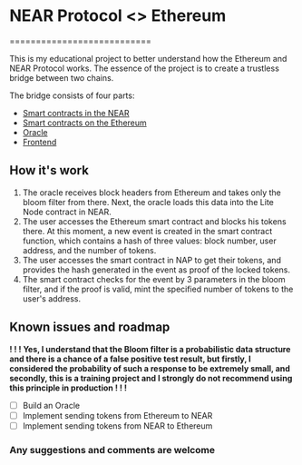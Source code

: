 # NEAR Protocol <> Ethereum
===========================

This is my educational project to better understand how the Ethereum and NEAR Protocol works.
The essence of the project is to create a trustless bridge between two chains.

The bridge consists of four parts:
 - [Smart contracts in the NEAR](https://github.com/NutiNaguti/near-bridge)
 - [Smart contracts on the Ethereum](https://github.com/NutiNaguti/ethereum-bridge)
 - [Oracle](https://github.com/NutiNaguti/relayer)
 - [Frontend](https://github.com/NutiNaguti/crystal-bridge)

How it's work
-------------

1. The oracle receives block headers from Ethereum and takes only the bloom filter from there. Next, the oracle loads this data into the Lite Node contract in NEAR.
2. The user accesses the Ethereum smart contract and blocks his tokens there. At this moment, a new event is created in the smart contract function, which contains a hash of three values: block number, user address, and the number of tokens.
3. The user accesses the smart contract in NAP to get their tokens, and provides the hash generated in the event as proof of the locked tokens.
4. The smart contract checks for the event by 3 parameters in the bloom filter, and if the proof is valid, mint the specified number of tokens to the user's address.

Known issues and roadmap
------------------------

**! ! ! Yes, I understand that the Bloom filter is a probabilistic data structure and there is a chance of a false positive test result, but firstly, I considered the probability of such a response to be extremely small, and secondly, this is a training project and I strongly do not recommend using this principle in production ! ! !** 

 - [ ] Build an Oracle
 - [ ] Implement sending tokens from Ethereum to NEAR
 - [ ] Implement sending tokens from NEAR to Ethereum

### Any suggestions and comments are welcome
